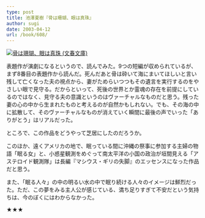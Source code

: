 ```yaml
---
type: post
title: 池澤夏樹『骨は珊瑚、眼は真珠』
author: sugi
date: 2003-04-12
url: /book/608/
---
```

<a href="http://www.amazon.co.jp/exec/obidos/ASIN/4167561042/chezsugi-22/ref=nosim/" onclick="_gaq.push(['_trackEvent', 'outbound-article', 'http://www.amazon.co.jp/exec/obidos/ASIN/4167561042/chezsugi-22/ref=nosim/', '']);" name="amazletlink" target="_blank"><img src="http://i2.wp.com/ec2.images-amazon.com/images/I/51H5107J0PL.SL160.jpg?w=660" alt="骨は珊瑚、眼は真珠 (文春文庫)" class="alignleft" data-recalc-dims="1" /></a>

表題作が演劇になるというので、読んでみた。9つの短編が収められているが、まず8番目の表題作から読んだ。死んだあと骨は砕いて海にまいてほしいと言い残して亡くなった夫の視点から、妻がためらいつつもその遺言を実行するのをやさしい眼で見守る。だからといって、死後の世界とか霊魂の存在を前提にしているのではなく、見守る夫の意識というのはヴァーチャルなものだと思う。残った妻の心の中から生まれたものと考えるのが自然かもしれない。でも、その海の中に拡散して、そのヴァーチャルなものが消えていく瞬間に最後の声でいった「ありがとう」はリアルだった。

ところで、この作品をどうやって芝居にしたのだろうか。

このほか、遠くアメリカの地で、眠っている間に沖縄の祭事に参加する主婦の物語「眠る女」と、小惑星観測をめぐって南太平洋の小国の政治が垣間見える「アステロイド観測隊」は長編『マシウス・ギリの失脚』のエッセンスになった作品だと思う。

また、「眠る人々」の中の明るい水の中で眠り続ける人々のイメージは鮮烈だった。ただ、この夢をみる主人公が感じている、満ち足りすぎて不安だという気持ちは、今のぼくにはわからなかった。

★★★

